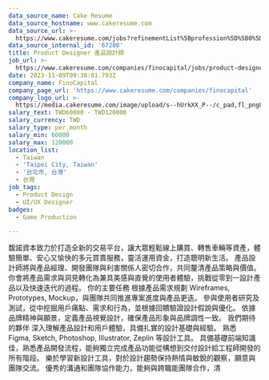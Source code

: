```yaml
---
data_source_name: Cake Resume
data_source_hostname: www.cakeresume.com
data_source_url: >-
  https://www.cakeresume.com/jobs?refinementList%5Bprofession%5D%5B0%5D=game-production&range%5Bsalary_range%5D%5Bmin%5D=100000
data_source_internal_id: '67280'
title: Product Designer 產品設計師
job_url: >-
  https://www.cakeresume.com/companies/finocapital/jobs/product-designer-product-designer-78860c
date: 2023-11-09T09:38:01.793Z
company_name: FinoCapital
company_page_url: 'https://www.cakeresume.com/companies/finocapital'
company_logo_url: >-
  https://media.cakeresume.com/image/upload/s--hUrkXX_P--/c_pad,fl_png8,h_200,w_200/v1699513503/hvgqrql8cu64uupufsyw.png
salary_text: TWD60000 - TWD120000
salary_currency: TWD
salary_type: per_month
salary_min: 60000
salary_max: 120000
location_list:
  - Taiwan
  - 'Taipei City, Taiwan'
  - '台北市, 台灣'
  - 台灣
job_tags:
  - Product Design
  - UI/UX Designer
badges:
  - Game Production

---
```


馥諾資本致力於打造全新的交易平台，讓大眾輕鬆線上購買、轉售車輛等資產，體驗簡單、安心又愉快的多元買賣服務，靈活運用資金，打造聰明新生活。 產品設計師將與產品經理、開發團隊與利害關係人密切合作，共同釐清產品策略與價值。你會將產品需求與洞見轉化為兼具美感與直覺的使用者體驗，挑戰從零到一設計產品以及快速迭代的過程。 你的主要任務 根據產品需求規劃 Wireframes, Prototypes, Mockup，與團隊共同推進專案進度與產品更迭。 參與使用者研究及測試，從中挖掘用戶痛點、需求和行為，並根據回饋驗證設計假說與優化。 依據品牌精神與願景，定義產品視覺設計，確保產品形象與品牌調性一致。 我們期待的夥伴 深入理解產品設計和用戶體驗，具備扎實的設計基礎與經驗。 熟悉 Figma, Sketch, Photoshop, Illustrator, Zeplin 等設計工具。 具備基礎前端知識佳，熟悉產品開發流程，能夠獨立完成產品功能從構想到交付設計給工程師開發的所有階段。 樂於學習新設計工具，對於設計趨勢保持熱情與敏銳的觀察，願意與團隊交流。 優秀的溝通和團隊協作能力，能夠與跨職能團隊合作，清